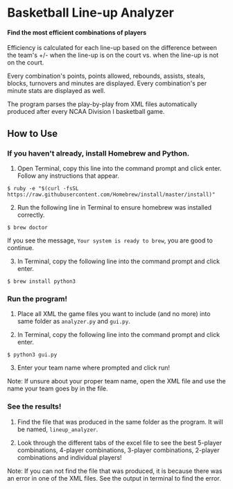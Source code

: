# Basketball Line-up Analyzer
#### Find the most efficient combinations of players

Efficiency is calculated for each line-up based on the difference between the team's +/- when the line-up is on the court vs. when the line-up is not on the court. 

Every combination's points, points allowed, rebounds, assists, steals, blocks, turnovers and minutes are displayed. Every combination's per minute stats are displayed as well. 

The program parses the play-by-play from XML files automatically produced after every NCAA Division I basketball game.
## How to Use
### If you haven't already, install Homebrew and Python.
1. Open Terminal, copy this line into the command prompt and click enter. Follow any instructions that appear.
```
$ ruby -e "$(curl -fsSL https://raw.githubusercontent.com/Homebrew/install/master/install)"
```
2. Run the following line in Terminal to ensure homebrew was installed correctly.
```
$ brew doctor
```
If you see the message, `Your system is ready to brew`, you are good to continue.

3. In Terminal, copy the following line into the command prompt and click enter.
```
$ brew install python3
```

### Run the program!
1. Place all XML the game files you want to include (and no more) into same folder as `analyzer.py` and `gui.py`.

2. In Terminal, copy the following line into the command prompt and click enter.
```
$ python3 gui.py
```
3. Enter your team name where prompted and click run!

Note: If unsure about your proper team name, open the XML file and use the name your team goes by in the file. 
### See the results! 
1. Find the file that was produced in the same folder as the program. It will be named, `lineup_analyzer`.

2. Look through the different tabs of the excel file to see the best 5-player combinations, 4-player combinations, 3-player combinations, 2-player combinations and individual players!

Note: If you can not find the file that was produced, it is because there was an error in one of the XML files.
See the output in terminal to find the error.
